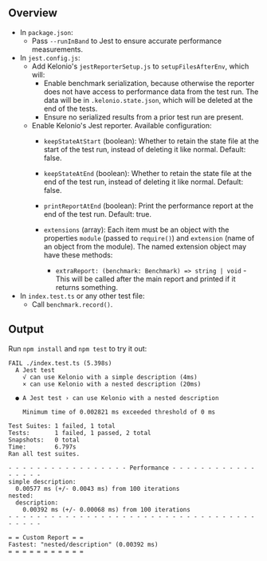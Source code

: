 ## Overview
* In `package.json`:
  * Pass `--runInBand` to Jest to ensure accurate performance measurements.
* In `jest.config.js`:
  * Add Kelonio's `jestReporterSetup.js` to `setupFilesAfterEnv`, which will:
    * Enable benchmark serialization, because otherwise the reporter does not
      have access to performance data from the test run. The data will be in
      `.kelonio.state.json`, which will be deleted at the end of the tests.
    * Ensure no serialized results from a prior test run are present.
  * Enable Kelonio's Jest reporter. Available configuration:
    * `keepStateAtStart` (boolean): Whether to retain the state file at the start of the test run,
      instead of deleting it like normal. Default: false.
    * `keepStateAtEnd` (boolean): Whether to retain the state file at the end of the test run,
      instead of deleting it like normal. Default: false.
    * `printReportAtEnd` (boolean): Print the performance report at the end of the test run.
      Default: true.
    * `extensions` (array): Each item must be an object with the properties
      `module` (passed to `require()`) and `extension` (name of an object from the module).
      The named extension object may have these methods:

      * `extraReport: (benchmark: Benchmark) => string | void` - This will be called after
        the main report and printed if it returns something.
* In `index.test.ts` or any other test file:
  * Call `benchmark.record()`.

## Output
Run `npm install` and `npm test` to try it out:

```
FAIL ./index.test.ts (5.398s)
  A Jest test
    √ can use Kelonio with a simple description (4ms)
    × can use Kelonio with a nested description (20ms)

  ● A Jest test › can use Kelonio with a nested description

    Minimum time of 0.002821 ms exceeded threshold of 0 ms

Test Suites: 1 failed, 1 total
Tests:       1 failed, 1 passed, 2 total
Snapshots:   0 total
Time:        6.797s
Ran all test suites.

- - - - - - - - - - - - - - - - - Performance - - - - - - - - - - - - - - - - -
simple description:
  0.00577 ms (+/- 0.0043 ms) from 100 iterations
nested:
  description:
    0.00392 ms (+/- 0.00068 ms) from 100 iterations
- - - - - - - - - - - - - - - - - - - - - - - - - - - - - - - - - - - - - - - -

= = Custom Report = =
Fastest: "nested/description" (0.00392 ms)
= = = = = = = = = = =
```

